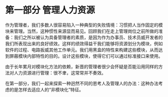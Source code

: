 # 第一部分 管理人力资源

作为管理者，我们多数人很容易陷入一种典型的失败情境：习惯把人当作固定的模块来管理。当然，这种惯性来源显而易见。回顾我们在走上管理岗位之前所做的准备：我们之所以被认为具备管理者的素质，是因为作为办事员、技术员威开发者的我们所表现出来的良好绩效。这样的绩效得益干我们能够将资源划分为模块，例如软件的过程、电路扳威其他工作单元。我们用黑盒的特性来构建这些模块，从而达到屏蔽模块内部特性的目的。设计这些模块，使得它们可以通过标准接口来使用。

由于长年累月对模块化方法的依赖，新晋的管理者很少会怀疑是否能沿用同样的方法对人力资源进行管理：很不聿，这常常并不奏效。

在第一部分，我们一起来探索一种迥然不同的恩考人及管理人的办法：这种办法考虑的是怎样去适应人的“非模块化”特征。
